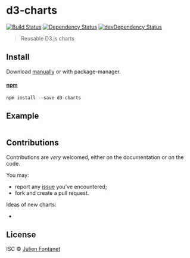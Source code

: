 # d3-charts

[![Build Status](https://img.shields.io/travis/julien-f/d3-charts/master.svg)](http://travis-ci.org/julien-f/d3-charts)
[![Dependency Status](https://david-dm.org/julien-f/d3-charts/status.svg?theme=shields.io)](https://david-dm.org/julien-f/d3-charts)
[![devDependency Status](https://david-dm.org/julien-f/d3-charts/dev-status.svg?theme=shields.io)](https://david-dm.org/julien-f/d3-charts#info=devDependencies)

> Reusable D3.js charts


## Install

Download [manually](https://github.com/julien-f/d3-charts/releases) or with package-manager.

#### [npm](https://npmjs.org/package/d3-charts)

```
npm install --save d3-charts
```

## Example

```javascript
```

## Contributions

Contributions are *very* welcomed, either on the documentation or on
the code.

You may:

- report any [issue](https://github.com/julien-f/d3-charts/issues)
  you've encountered;
- fork and create a pull request.

Ideas of new charts:

-

## License

ISC © [Julien Fontanet](http://julien.isonoe.net)
